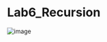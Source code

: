 # Lab6_Recursion

![image](https://github.com/user-attachments/assets/fae2a622-1caa-4445-9936-cfad5c332d83)
